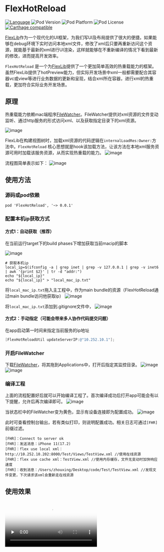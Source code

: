 # FlexHotReload

[![Language](https://img.shields.io/badge/Language-%20Objective--C%20-orange.svg)](https://img.shields.io/badge/Language-%20Objective--C%20-orange.svg)
![Pod Version](https://img.shields.io/cocoapods/v/FlexHotReload.svg?style=flat)
![Pod Platform](https://img.shields.io/cocoapods/p/FlexHotReload.svg?style=flat)
![Pod License](https://img.shields.io/cocoapods/l/FlexHotReload.svg?style=flat)
[![Carthage compatible](https://img.shields.io/badge/Carthage-compatible-4BC51D.svg?style=flat)](https://github.com/Carthage/Carthage)

[FlexLib](https://github.com/zhenglibao/FlexLib)作为一个现代化的UI框架，为我们写UI及布局提供了很大的便捷。如果能够在debug环境下实时访问本地xml文件，修改了xml后只要再重新访问这个资源，就能基于最新的xml进行UI渲染，这样就能够在不重新编译的情况下看到最新的修改，进而提高开发效率。

`FlexHotReload` 是一个为[FlexLib](https://github.com/zhenglibao/FlexLib)提供了一个更加简单高效的热重载能力的框架。虽然FlexLib提供了hotPreview能力，但实际开发场景中xml一般都需要配合其容器vc或view等进行业务数据的更新和呈现，结合xml所在容器，进行xml的热重载，更加符合实际业务开发场景。

## 原理

热重载能力依赖mac端程序[FileWatcher](https://github.com/zhouxing5311/FileWatcher)。FileWatcher提供对xml资源的文件变动监听、通过http服务的形式访问xml、以及获取指定目录下的xml资源。

![image](./images/FileWatcher.jpg) 

FlexLib在构建视图树时，加载xml资源的代码逻辑在`internalLoadRes:Owner:`方法中。`FlexHotReload` 核心思想就是hook该加载方法，让该方法在本地xml服务资源可用时加载该服务资源，从而实现热重载的能力。
![image](./images/FlexNode_code.jpg)

流程图简单表示如下：
![image](./images/Flow.jpg)



## 使用方法

### 源码或pod依赖

```
pod 'FlexHotReload', '~> 0.0.1'
```

### 配置本机ip获取方式

#### 方式1：自动获取（推荐）

在当前运行target下的build phases下增加获取当前macip的脚本

![image](./images/GetIP11.png)

```shell
# 获取本机ip
local_ip=$(ifconfig -a | grep inet | grep -v 127.0.0.1 | grep -v inet6 | awk '{print $2}' | tr -d "addr:")
echo "${local_ip}"
echo "${local_ip}" > "local_mac_ip.txt"
```

将`local_mac_ip.txt`拖入主工程中，作为main bundle的资源（FlexHotReload通过main bundle访问他获取ip）
![image](./images/GetIP12.jpg)

将`local_mac_ip.txt`添加到.gitignore文件中，
![image](./images/GetIP13.jpg)



#### 方式2：手动指定（可能会带来多人协作代码提交问题）

在app启动第一时间来指定当前服务的ip地址

```objective-c
[FlexHotReloadUtil updateServerIP:@"10.252.10.1"];
```



### 开启FileWatcher

下载[FileWatcher](https://github.com/zhouxing5311/FileWatcher)，将其拖到Applications中，打开后指定其监控目录。
![image](./images/FW11.jpg)
![image](./images/FW12.png)

### 编译工程
上面的流程配置好后就可以开始编译工程了。首次编译成功后打开app可能会有以下提醒，允许后再次编译即可。
![image](./images/Build11.jpg)

当状态栏中的FileWatcher变为黄色，显示有设备连接即为配置成功。
![image](./images/Build12.png)

此时可查看控制台输出，若有类似打印，则说明配置成功。相关日志可通过`[FHR]`前缀过滤。
```
[FHR]：Connect to server ok
[FHR]：发送消息：iPhone 11(17.2)
[FHR]：flex use local xml：http://10.252.10.202:8000/Test/Views/TestView.xml //使用在线资源
[FHR]：flex use cache xml：TestView.xml //使用内存缓存，文件无变动时加快响应速度
[FHR]：收到消息：/Users/zhouxing/Desktop/code/Test/TestView.xml //发现文件变更，下次请求该xml会重新走在线资源
```

## 使用效果
<video id="video" controls="" preload="none" poster="封面">
      <source id="mp4" src="./images/demo.mp4" type="video/mp4">
</videos>


## 注意事项

- 热重载能力目前只在debug模式下生效，可能会影响xml页面首次加载速度（xml有了缓存之后会和未开启热重载加载速度一致）

- 当编辑完xml后记得先command+s保存当前xml，让FileWatcher监听到xml变动，这样重新加载该xml时就能使用最新的资源了（状态栏图标会短暂变绿并变回黄色）

- 目前FileWatcher开启后会占用localhost的8000端口（后期增加自定义端口能力）

- 可通过控制台过滤[FHR]，进行热重载相关日志的查看

- 当网络发生变动时app与FileWatcher之间的链接会中断，建议通过AFN等手段增加以下网络监控方法，网络变动时进行updateMacIpNormal方法调用。方法内部会重新更新ip是否可用以及重连socket

```objective-c
//监听网络状态
[[NSNotificationCenter defaultCenter] addObserver:self selector:@selector(networkStatusChangeAcion) name:AFNetworkingReachabilityDidChangeNotification object:nil];


- (void)networkStatusChangeAcion {
    AFNetworkReachabilityStatus status = [AFNetworkReachabilityManager sharedManager].networkReachabilityStatus;
    
    switch (status) {
        case AFNetworkReachabilityStatusReachableViaWiFi: {
            //wifi连接后更新状态
            [[FlexSocketManager sharedInstance] updateMacIpNormal];
            break;
        }
        case AFNetworkReachabilityStatusReachableViaWWAN: {
            //4g网络
            [FlexSocketManager sharedInstance].connectToMapIpNormal = NO;
            break;
        }
        case AFNetworkReachabilityStatusNotReachable: {
            //断网
            [FlexSocketManager sharedInstance].connectToMapIpNormal = NO;
            break;
        }
        case AFNetworkReachabilityStatusUnknown: {
            //网络状态未知，尝试连接localhost
            [[FlexSocketManager sharedInstance] updateMacIpNormal];
            break;
        }
        default: {
            break;
        }
    }
}
```